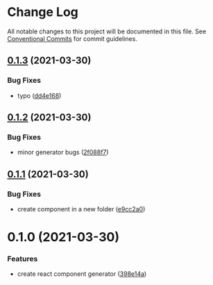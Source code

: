 # Change Log

All notable changes to this project will be documented in this file.
See [Conventional Commits](https://conventionalcommits.org) for commit guidelines.

## [0.1.3](https://github.com/developer239/compgen/compare/@compgen/react-component@0.1.2...@compgen/react-component@0.1.3) (2021-03-30)


### Bug Fixes

* typo ([dd4e168](https://github.com/developer239/compgen/commit/dd4e1688dab5926ac9c8677a7155acb28715b210))





## [0.1.2](https://github.com/developer239/compgen/compare/@compgen/react-component@0.1.1...@compgen/react-component@0.1.2) (2021-03-30)


### Bug Fixes

* minor generator bugs ([2f088f7](https://github.com/developer239/compgen/commit/2f088f73a3d093e44128a82b520d8032d1ed8c6e))





## [0.1.1](https://github.com/developer239/compgen/compare/@compgen/react-component@0.1.0...@compgen/react-component@0.1.1) (2021-03-30)


### Bug Fixes

* create component in a new folder ([e9cc2a0](https://github.com/developer239/compgen/commit/e9cc2a0d4ec90ad79f8d85a1539e0a04ad09a499))





# 0.1.0 (2021-03-30)


### Features

* create react component generator ([398e14a](https://github.com/developer239/compgen/commit/398e14ace7385208a57175160930ed213390b0ba))
